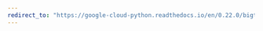 ```yaml
---
redirect_to: "https://google-cloud-python.readthedocs.io/en/0.22.0/bigtable-instance-api.html"
---
```

